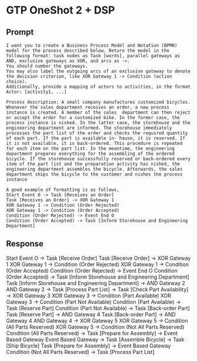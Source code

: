 # GTP OneShot 2 + DSP

## Prompt 

    I want you to create a Business Process Model and Notation (BPMN) model for the process described below. Return the model in the following format: task nodes as Task [words], parallel gateways as AND, exclusive gateways as XOR, and arcs as ->.
    You should number the gateways. 
    You may also label the outgoing arcs of an exclusive gateway to denote the decision criterion, like XOR Gateway 1 -> Condition (action choice). 
    Additionally, provide a mapping of actors to activities, in the format Actor: [activity1, ...]

    Process description: A small company manufactures customized bicycles. Whenever the sales department receives an order, a new process instance is created. A member of the sales  department can then reject or accept the order for a customized bike. In the former case, the process instance is nished. In the latter case, the storehouse and the engineering department are informed. The storehouse immediately processes the part list of the order and checks the required quantity of each part. If the part is available in- hause, it is reserved. If it is not available, it is back-ordered. This procedure is repeated for each item on the part list. In the meantime, the engineering department prepares everything for the assembling of the ordered bicycle. If the storehouse successfully reserved or back-ordered every item of the part list and the preparation activity has nished, the engineering department assembles the bicycle. Afterwards, the sales department ships the bicycle to the customer and nishes the process instance

    A good example of formatting is as follows,
    Start Event O -> Task [Receives an Order]
    Task [Receives an Order] -> XOR Gateway 1
    XOR Gateway 1 -> Condition (Order Rejected)
    XOR Gateway 1 -> Condition (Order Accepted)
    Condition (Order Rejected) -> Event End O
    Condition (Order Accepted) -> Task [Inform Storehouse and Engineering Department]

## Response
Start Event O -> Task [Receive Order]
Task [Receive Order] -> XOR Gateway 1
XOR Gateway 1 -> Condition (Order Rejected)
XOR Gateway 1 -> Condition (Order Accepted)
Condition (Order Rejected) -> Event End O
Condition (Order Accepted) -> Task [Inform Storehouse and Engineering Department]
Task [Inform Storehouse and Engineering Department] -> AND Gateway 2
AND Gateway 2 -> Task [Process Part List] -> Task [Check Part Availability] -> XOR Gateway 3
XOR Gateway 3 -> Condition (Part Available)
XOR Gateway 3 -> Condition (Part Not Available)
Condition (Part Available) -> Task [Reserve Part]
Condition (Part Not Available) -> Task [Back-order Part]
Task [Reserve Part] -> AND Gateway 4
Task [Back-order Part] -> AND Gateway 4
AND Gateway 4 -> XOR Gateway 5
XOR Gateway 5 -> Condition (All Parts Reserved)
XOR Gateway 5 -> Condition (Not All Parts Reserved)
Condition (All Parts Reserved) -> Task [Prepare for Assembly] -> Event Based Gateway
Event Based Gateway -> Task [Assemble Bicycle] -> Task [Ship Bicycle]
Task [Prepare for Assembly] -> Event Based Gateway
Condition (Not All Parts Reserved) -> Task [Process Part List]